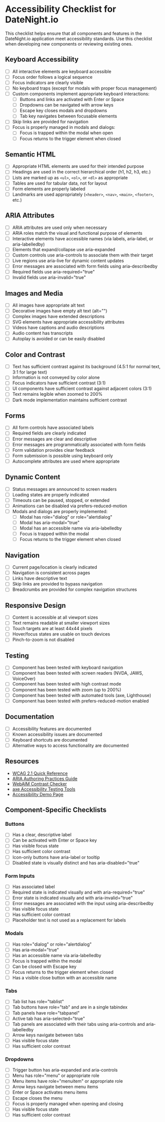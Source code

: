 # Accessibility Checklist for DateNight.io

This checklist helps ensure that all components and features in the DateNight.io application meet accessibility standards. Use this checklist when developing new components or reviewing existing ones.

## Keyboard Accessibility

- [ ] All interactive elements are keyboard accessible
- [ ] Focus order follows a logical sequence
- [ ] Focus indicators are clearly visible
- [ ] No keyboard traps (except for modals with proper focus management)
- [ ] Custom components implement appropriate keyboard interactions:
  - [ ] Buttons and links are activated with Enter or Space
  - [ ] Dropdowns can be navigated with arrow keys
  - [ ] Escape key closes modals and dropdowns
  - [ ] Tab key navigates between focusable elements
- [ ] Skip links are provided for navigation
- [ ] Focus is properly managed in modals and dialogs:
  - [ ] Focus is trapped within the modal when open
  - [ ] Focus returns to the trigger element when closed

## Semantic HTML

- [ ] Appropriate HTML elements are used for their intended purpose
- [ ] Headings are used in the correct hierarchical order (h1, h2, h3, etc.)
- [ ] Lists are marked up as `<ul>`, `<ol>`, or `<dl>` as appropriate
- [ ] Tables are used for tabular data, not for layout
- [ ] Form elements are properly labeled
- [ ] Landmarks are used appropriately (`<header>`, `<nav>`, `<main>`, `<footer>`, etc.)

## ARIA Attributes

- [ ] ARIA attributes are used only when necessary
- [ ] ARIA roles match the visual and functional purpose of elements
- [ ] Interactive elements have accessible names (via labels, aria-label, or aria-labelledby)
- [ ] Elements that expand/collapse use aria-expanded
- [ ] Custom controls use aria-controls to associate them with their target
- [ ] Live regions use aria-live for dynamic content updates
- [ ] Error messages are associated with form fields using aria-describedby
- [ ] Required fields use aria-required="true"
- [ ] Invalid fields use aria-invalid="true"

## Images and Media

- [ ] All images have appropriate alt text
- [ ] Decorative images have empty alt text (alt="")
- [ ] Complex images have extended descriptions
- [ ] SVG elements have appropriate accessibility attributes
- [ ] Videos have captions and audio descriptions
- [ ] Audio content has transcripts
- [ ] Autoplay is avoided or can be easily disabled

## Color and Contrast

- [ ] Text has sufficient contrast against its background (4.5:1 for normal text, 3:1 for large text)
- [ ] Information is not conveyed by color alone
- [ ] Focus indicators have sufficient contrast (3:1)
- [ ] UI components have sufficient contrast against adjacent colors (3:1)
- [ ] Text remains legible when zoomed to 200%
- [ ] Dark mode implementation maintains sufficient contrast

## Forms

- [ ] All form controls have associated labels
- [ ] Required fields are clearly indicated
- [ ] Error messages are clear and descriptive
- [ ] Error messages are programmatically associated with form fields
- [ ] Form validation provides clear feedback
- [ ] Form submission is possible using keyboard only
- [ ] Autocomplete attributes are used where appropriate

## Dynamic Content

- [ ] Status messages are announced to screen readers
- [ ] Loading states are properly indicated
- [ ] Timeouts can be paused, stopped, or extended
- [ ] Animations can be disabled via prefers-reduced-motion
- [ ] Modals and dialogs are properly implemented:
  - [ ] Modal has role="dialog" or role="alertdialog"
  - [ ] Modal has aria-modal="true"
  - [ ] Modal has an accessible name via aria-labelledby
  - [ ] Focus is trapped within the modal
  - [ ] Focus returns to the trigger element when closed

## Navigation

- [ ] Current page/location is clearly indicated
- [ ] Navigation is consistent across pages
- [ ] Links have descriptive text
- [ ] Skip links are provided to bypass navigation
- [ ] Breadcrumbs are provided for complex navigation structures

## Responsive Design

- [ ] Content is accessible at all viewport sizes
- [ ] Text remains readable at smaller viewport sizes
- [ ] Touch targets are at least 44x44 pixels
- [ ] Hover/focus states are usable on touch devices
- [ ] Pinch-to-zoom is not disabled

## Testing

- [ ] Component has been tested with keyboard navigation
- [ ] Component has been tested with screen readers (NVDA, JAWS, VoiceOver)
- [ ] Component has been tested with high contrast mode
- [ ] Component has been tested with zoom (up to 200%)
- [ ] Component has been tested with automated tools (axe, Lighthouse)
- [ ] Component has been tested with prefers-reduced-motion enabled

## Documentation

- [ ] Accessibility features are documented
- [ ] Known accessibility issues are documented
- [ ] Keyboard shortcuts are documented
- [ ] Alternative ways to access functionality are documented

## Resources

- [WCAG 2.1 Quick Reference](https://www.w3.org/WAI/WCAG21/quickref/)
- [ARIA Authoring Practices Guide](https://www.w3.org/WAI/ARIA/apg/)
- [WebAIM Contrast Checker](https://webaim.org/resources/contrastchecker/)
- [axe Accessibility Testing Tools](https://www.deque.com/axe/)
- [Accessibility Demo Page](/accessibility)

## Component-Specific Checklists

### Buttons

- [ ] Has a clear, descriptive label
- [ ] Can be activated with Enter or Space key
- [ ] Has visible focus state
- [ ] Has sufficient color contrast
- [ ] Icon-only buttons have aria-label or tooltip
- [ ] Disabled state is visually distinct and has aria-disabled="true"

### Form Inputs

- [ ] Has associated label
- [ ] Required state is indicated visually and with aria-required="true"
- [ ] Error state is indicated visually and with aria-invalid="true"
- [ ] Error messages are associated with the input using aria-describedby
- [ ] Has visible focus state
- [ ] Has sufficient color contrast
- [ ] Placeholder text is not used as a replacement for labels

### Modals

- [ ] Has role="dialog" or role="alertdialog"
- [ ] Has aria-modal="true"
- [ ] Has an accessible name via aria-labelledby
- [ ] Focus is trapped within the modal
- [ ] Can be closed with Escape key
- [ ] Focus returns to the trigger element when closed
- [ ] Has a visible close button with an accessible name

### Tabs

- [ ] Tab list has role="tablist"
- [ ] Tab buttons have role="tab" and are in a single tabindex
- [ ] Tab panels have role="tabpanel"
- [ ] Active tab has aria-selected="true"
- [ ] Tab panels are associated with their tabs using aria-controls and aria-labelledby
- [ ] Arrow keys navigate between tabs
- [ ] Has visible focus state
- [ ] Has sufficient color contrast

### Dropdowns

- [ ] Trigger button has aria-expanded and aria-controls
- [ ] Menu has role="menu" or appropriate role
- [ ] Menu items have role="menuitem" or appropriate role
- [ ] Arrow keys navigate between menu items
- [ ] Enter or Space activates menu items
- [ ] Escape closes the menu
- [ ] Focus is properly managed when opening and closing
- [ ] Has visible focus state
- [ ] Has sufficient color contrast
